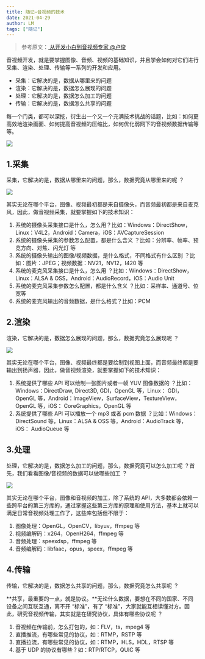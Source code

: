```yaml
---
title: 随记—音视频的技术
date: 2021-04-29
author: LM
tags: ["随记"]
---
```


> 参考原文：[ 从开发小白到音视频专家  @卢俊 ](https://blog.csdn.net/dev_csdn/article/details/78738806)

音视频开发，就是要掌握图像、音频、视频的基础知识，并且学会如何对它们进行采集、渲染、处理、传输等一系列的开发和应用。

- 采集：它解决的是，数据从哪里来的问题
- 渲染：它解决的是，数据怎么展现的问题
- 处理：它解决的是，数据怎么加工的问题
- 传输：它解决的是，数据怎么共享的问题

每一个门类，都可以深挖，衍生出一个又一个充满技术挑战的话题，比如：如何更高效地渲染画面、如何提高音视频的压缩比，如何优化弱网下的音视频数据传输等等。

![](https://gitee.com/LM-J/drawingbed/raw/master/img/202204291733743.png)

## 1.采集

采集，它解决的是，数据从哪里来的问题，那么，数据究竟从哪里来的呢 ？

![](https://gitee.com/LM-J/drawingbed/raw/master/img/202204291733524.png)

其实无论在哪个平台，图像、视频最初都是来自摄像头，而音频最初都是来自麦克风，因此，做音视频采集，就要掌握如下的技术知识：

1. 系统的摄像头采集接口是什么，怎么用？比如：Windows：DirectShow，Linux：V4L2，Android：Camera，iOS：AVCaptureSession
2. 系统的摄像头采集的参数怎么配置，都是什么含义 ？比如：分辨率、帧率、预览方向、对焦、闪光灯 等
3. 系统的摄像头输出的图像/视频数据，是什么格式，不同格式有什么区别 ？比如：图片：JPEG；视频数据：NV21，NV12，I420 等
4. 系统的麦克风采集接口是什么，怎么用 ？比如：Windows：DirectShow，Linux：ALSA & OSS，Android：AudioRecord，iOS：Audio Unit
5. 系统的麦克风采集参数怎么配置，都是什么含义 ？比如：采样率、通道号、位宽等
6. 系统的麦克风输出的音频数据，是什么格式？比如：PCM

## 2.渲染

渲染，它解决的是，数据怎么展现的问题，那么，数据究竟怎么展现呢 ？

![](https://gitee.com/LM-J/drawingbed/raw/master/img/202204291733746.png)

其实无论在哪个平台，图像、视频最终都是要绘制到视图上面，而音频最终都是要输出到扬声器，因此，做音视频渲染，就要掌握如下的技术知识：

1. 系统提供了哪些 API 可以绘制一张图片或者一帧 YUV 图像数据的 ？比如：Windows：DirectDraw, Direct3D, GDI，OpenGL 等，Linux： GDI， OpenGL 等，Android：ImageView，SurfaceView，TextureView，OpenGL 等，iOS： CoreGraphics，OpenGL 等
2. 系统提供了哪些 API 可以播放一个 mp3 或者 pcm 数据 ？比如：Windows：DirectSound 等，Linux：ALSA & OSS 等，Android：AudioTrack 等，iOS： AudioQueue 等

## 3.处理

处理，它解决的是，数据怎么加工的问题，那么，数据究竟可以怎么加工呢 ？首先，我们看看图像/音视频的数据可以做哪些加工 ？

![](https://gitee.com/LM-J/drawingbed/raw/master/img/202204291733566.png)

其实无论在哪个平台，图像和音视频的加工，除了系统的 API，大多数都会依赖一些跨平台的第三方库的，通过掌握这些第三方库的原理和使用方法，基本上就可以满足日常音视频处理工作了，这些库包括但不限于：

1. 图像处理：OpenGL，OpenCV，libyuv，ffmpeg 等
2. 视频编解码：x264，OpenH264，ffmpeg 等
3. 音频处理：speexdsp，ffmpeg 等
4. 音频编解码：libfaac，opus，speex，ffmpeg 等

## 4.传输

传输，它解决的是，数据怎么共享的问题，那么，数据究竟怎么共享呢 ？

**共享，最重要的一点，就是协议。**无论什么数据，要想在不同的国家、不同设备之间互联互通，离不开 “标准”，有了 “标准”，大家就能互相读懂对方。因此，研究音视频传输，其实就是在研究协议，具体有哪些协议呢 ？

1. 音视频在传输前，怎么打包的，如：FLV，ts，mpeg4 等
2. 直播推流，有哪些常见的协议，如：RTMP，RSTP 等
3. 直播拉流，有哪些常见的协议，如：RTMP，HLS，HDL，RTSP 等
4. 基于 UDP 的协议有哪些？如：RTP/RTCP，QUIC 等